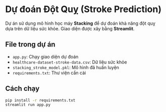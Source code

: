 # Dự đoán Đột Quỵ (Stroke Prediction)

Dự án sử dụng mô hình học máy **Stacking** để dự đoán khả năng đột quỵ dựa trên dữ liệu sức khỏe. Giao diện được xây bằng **Streamlit**.

## File trong dự án

- `app.py`: Chạy giao diện dự đoán
- `healthcare-dataset-stroke-data.csv`: Dữ liệu sức khỏe
- `stacking_stroke_model.pkl`: Mô hình đã huấn luyện
- `requirements.txt`: Thư viện cần cài

## Cách chạy

```bash
pip install -r requirements.txt
streamlit run app.py
